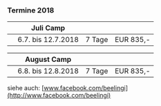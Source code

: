 ### Termine 2018

|      | Juli Camp            |        |           |
| ---- | -------------------- | ------ | --------- |
|      | 6.7.  bis  12.7.2018 | 7 Tage | EUR 835,- |

|      | August Camp          |        |           |
| ---- | -------------------- | ------ | --------- |
|      | 6.8.  bis  12.8.2018 | 7 Tage | EUR 835,- |

siehe auch: [www.facebook.com/beelingi](http://www.facebook.com/beelingi)